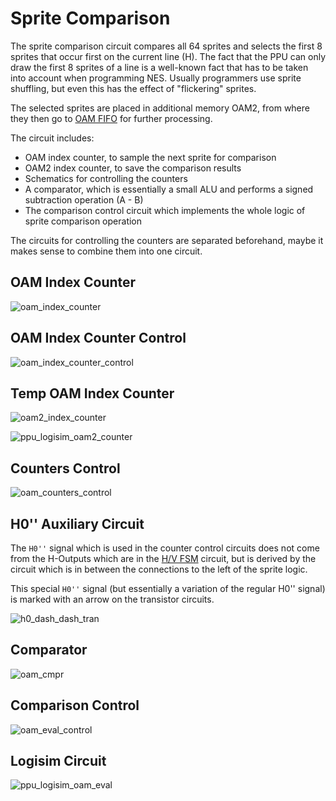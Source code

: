 # Sprite Comparison

The sprite comparison circuit compares all 64 sprites and selects the first 8 sprites that occur first on the current line (H). The fact that the PPU can only draw the first 8 sprites of a line is a well-known fact that has to be taken into account when programming NES. Usually programmers use sprite shuffling, but even this has the effect of "flickering" sprites.

The selected sprites are placed in additional memory OAM2, from where they then go to [OAM FIFO](fifo.md) for further processing.

The circuit includes:
- OAM index counter, to sample the next sprite for comparison
- OAM2 index counter, to save the comparison results
- Schematics for controlling the counters
- A comparator, which is essentially a small ALU and performs a signed subtraction operation (A - B)
- The comparison control circuit which implements the whole logic of sprite comparison operation

The circuits for controlling the counters are separated beforehand, maybe it makes sense to combine them into one circuit.

## OAM Index Counter

![oam_index_counter](/BreakingNESWiki/imgstore/oam_index_counter.jpg)

## OAM Index Counter Control

![oam_index_counter_control](/BreakingNESWiki/imgstore/oam_index_counter_control.jpg)

## Temp OAM Index Counter

![oam2_index_counter](/BreakingNESWiki/imgstore/oam2_index_counter.jpg)

![ppu_logisim_oam2_counter](/BreakingNESWiki/imgstore/ppu_logisim_oam2_counter.jpg)

## Counters Control

![oam_counters_control](/BreakingNESWiki/imgstore/oam_counters_control.jpg)

## H0'' Auxiliary Circuit

The `H0''` signal which is used in the counter control circuits does not come from the H-Outputs which are in the [H/V FSM](hv_fsm.md) circuit, but is derived by the circuit which is in between the connections to the left of the sprite logic.

This special `H0''` signal (but essentially a variation of the regular H0'' signal) is marked with an arrow on the transistor circuits.

![h0_dash_dash_tran](/BreakingNESWiki/imgstore/ppu/h0_dash_dash_tran.jpg)

## Comparator

![oam_cmpr](/BreakingNESWiki/imgstore/oam_cmpr.jpg)

## Comparison Control

![oam_eval_control](/BreakingNESWiki/imgstore/oam_eval_control.jpg)

## Logisim Circuit

![ppu_logisim_oam_eval](/BreakingNESWiki/imgstore/ppu_logisim_oam_eval.jpg)
